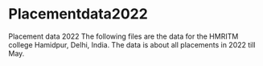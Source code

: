 # Placementdata2022
Placement data 2022
The following files are the data for the HMRITM college Hamidpur, Delhi, India. The data is about all placements in 2022 till May.
